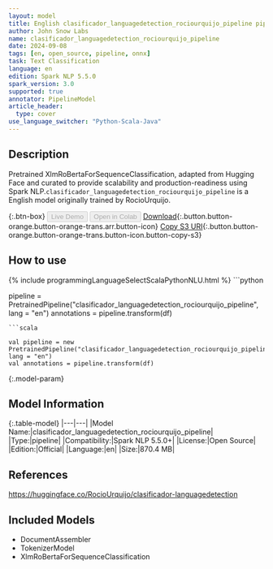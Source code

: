 ```yaml
---
layout: model
title: English clasificador_languagedetection_rociourquijo_pipeline pipeline XlmRoBertaForSequenceClassification from RocioUrquijo
author: John Snow Labs
name: clasificador_languagedetection_rociourquijo_pipeline
date: 2024-09-08
tags: [en, open_source, pipeline, onnx]
task: Text Classification
language: en
edition: Spark NLP 5.5.0
spark_version: 3.0
supported: true
annotator: PipelineModel
article_header:
  type: cover
use_language_switcher: "Python-Scala-Java"
---
```


## Description

Pretrained XlmRoBertaForSequenceClassification, adapted from Hugging Face and curated to provide scalability and production-readiness using Spark NLP.`clasificador_languagedetection_rociourquijo_pipeline` is a English model originally trained by RocioUrquijo.

{:.btn-box}
<button class="button button-orange" disabled>Live Demo</button>
<button class="button button-orange" disabled>Open in Colab</button>
[Download](https://s3.amazonaws.com/auxdata.johnsnowlabs.com/public/models/clasificador_languagedetection_rociourquijo_pipeline_en_5.5.0_3.0_1725799340243.zip){:.button.button-orange.button-orange-trans.arr.button-icon}
[Copy S3 URI](s3://auxdata.johnsnowlabs.com/public/models/clasificador_languagedetection_rociourquijo_pipeline_en_5.5.0_3.0_1725799340243.zip){:.button.button-orange.button-orange-trans.button-icon.button-copy-s3}

## How to use



<div class="tabs-box" markdown="1">
{% include programmingLanguageSelectScalaPythonNLU.html %}
```python

pipeline = PretrainedPipeline("clasificador_languagedetection_rociourquijo_pipeline", lang = "en")
annotations =  pipeline.transform(df)   

```
```scala

val pipeline = new PretrainedPipeline("clasificador_languagedetection_rociourquijo_pipeline", lang = "en")
val annotations = pipeline.transform(df)

```
</div>

{:.model-param}
## Model Information

{:.table-model}
|---|---|
|Model Name:|clasificador_languagedetection_rociourquijo_pipeline|
|Type:|pipeline|
|Compatibility:|Spark NLP 5.5.0+|
|License:|Open Source|
|Edition:|Official|
|Language:|en|
|Size:|870.4 MB|

## References

https://huggingface.co/RocioUrquijo/clasificador-languagedetection

## Included Models

- DocumentAssembler
- TokenizerModel
- XlmRoBertaForSequenceClassification